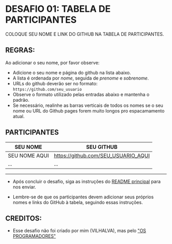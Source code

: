 # DESAFIO 01: TABELA DE PARTICIPANTES
COLOQUE SEU NOME E LINK DO GITHUB NA TABELA DE PARTICIPANTES.

## REGRAS:
Ao adicionar o seu nome, por favor observe:
* Adicione o seu nome e página do github na lista abaixo.
* A lista é ordenada por *nome*, seguida de *prenome* e *sobrenome*.
* URLs do github deverão ser no formato: `https://github.com/seu_usuario`
* Observe o formato utilizado pelas entradas abaixo e mantenha o padrão.
* Se necessário, realinhe as barras verticais de todos os nomes se o seu nome ou URL do Github pages forem muito longos pro espacamamento atual.

## PARTICIPANTES

| SEU NOME                       | SEU GITHUB                               |
| ------------------------------ | --------------------------------------- |
| SEU NOME AQUI                  | https://github.com/SEU_USUARIO_AQUI      |
| ...                            | ...                                     |

---
* Após concluir o desafio, siga as instruções do [README principal](https://github.com/VILHALVA/DESAFIOS-DO-CODERS/blob/main/README.md) para nos enviar.

* Lembre-se de que os participantes devem adicionar seus próprios nomes e links do GitHub à tabela, seguindo essas instruções.

## CREDITOS:
* Esse desafio não foi criado por mim (VILHALVA), mas pelo ["OS PROGRAMADORES"](https://osprogramadores.com/desafios/d01/)
